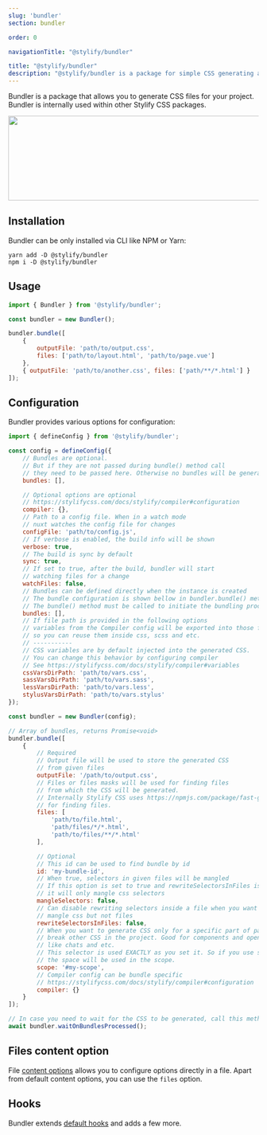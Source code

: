 ```yaml
---
slug: 'bundler'
section: bundler

order: 0

navigationTitle: "@stylify/bundler"

title: "@stylify/bundler"
description: "@stylify/bundler is a package for simple CSS generating and bundling in a project."
---
```


Bundler is a package that allows you to generate CSS files for your project. Bundler is internally used within other Stylify CSS packages.

<img src="/images/docs/bundler/bundler.png" alt="" width="914" height="170" loading="lazy" class="border-radius:4px" />

## Installation

Bundler can be only installed via CLI like NPM or Yarn:

```
yarn add -D @stylify/bundler
npm i -D @stylify/bundler
```

## Usage

```js
import { Bundler } from '@stylify/bundler';

const bundler = new Bundler();

bundler.bundle([
	{
		outputFile: 'path/to/output.css',
		files: ['path/to/layout.html', 'path/to/page.vue']
	},
	{ outputFile: 'path/to/another.css', files: ['path/**/*.html'] }
]);
```

## Configuration

Bundler provides various options for configuration:

```js
import { defineConfig } from '@stylify/bundler';

const config = defineConfig({
	// Bundles are optional.
	// But if they are not passed during bundle() method call
	// they need to be passed here. Otherwise no bundles will be generated
	bundles: [],

	// Optional options are optional
	// https://stylifycss.com/docs/stylify/compiler#configuration
	compiler: {},
	// Path to a config file. When in a watch mode
	// nuxt watches the config file for changes
	configFile: 'path/to/config.js',
	// If verbose is enabled, the build info will be shown
	verbose: true,
	// The build is sync by default
	sync: true,
	// If set to true, after the build, bundler will start
	// watching files for a change
	watchFiles: false,
	// Bundles can be defined directly when the instance is created
	// The bundle configuration is shown bellow in bundler.bundle() method
	// The bundle() method must be called to initiate the bundling process
	bundles: [],
	// If file path is provided in the following options
	// variables from the Compiler config will be exported into those files
	// so you can reuse them inside css, scss and etc.
	// -----------
	// CSS variables are by default injected into the generated CSS.
	// You can change this behavior by configuring compiler
	// See https://stylifycss.com/docs/stylify/compiler#variables
	cssVarsDirPath: 'path/to/vars.css',
	sassVarsDirPath: 'path/to/vars.sass',
	lessVarsDirPath: 'path/to/vars.less',
	stylusVarsDirPath: 'path/to/vars.stylus'
});

const bundler = new Bundler(config);

// Array of bundles, returns Promise<void>
bundler.bundle([
	{
		// Required
		// Output file will be used to store the generated CSS
		// from given files
		outputFile: '/path/to/output.css',
		// Files or files masks will be used for finding files
		// from which the CSS will be generated.
		// Internally Stylify CSS uses https://npmjs.com/package/fast-glob
		// for finding files.
		files: [
			'path/to/file.html',
			'path/files/*/*.html',
			'path/to/files/**/*.html'
		],

		// Optional
		// This id can be used to find bundle by id
		id: 'my-bundle-id',
		// When true, selectors in given files will be mangled
		// If this option is set to true and rewriteSelectorsInFiles is false
		// it will only mangle css selectors
		mangleSelectors: false,
		// Can disable rewriting selectors inside a file when you want to just
		// mangle css but not files
		rewriteSelectorsInFiles: false,
		// When you want to generate CSS only for a specific part of page or don't want to
		// break other CSS in the project. Good for components and open source plugins
		// like chats and etc.
		// This selector is used EXACTLY as you set it. So if you use space on the end,
		// the space will be used in the scope.
		scope: '#my-scope',
		// Compiler config can be bundle specific
		// https://stylifycss.com/docs/stylify/compiler#configuration
		compiler: {}
	}
]);

// In case you need to wait for the CSS to be generated, call this method.
await bundler.waitOnBundlesProcessed();
```
</template>
</docs-section>


## Files content option
File [content options](/docs/stylify/compiler#contentoptionsprocessors) allows you to configure options directly in a file. Apart from default content options, you can use the `files` option.

<docs-section>
<template #description>

This option expects files paths as string When file path starts with `/`, it is an absolut path, otherwise is relative.

</template>
<template #code>

```
stylify-files
	/path/to/layout.html
	path/to/template/part.html
/stylify-files
```

</template>
</docs-section>

## Hooks

Bundler extends [default hooks](/docs/stylify/compiler#hooks) and adds a few more.

<docs-section>
<template #description>

- **bundler:beforeInputFileRewritten**: Before input file is rewritten
- **bundler:beforeCssFileCreated**: Before a CSS file is created
- **bundler:bundleProcessed**: When bundle is processed
- **bundler:fileToProcessOpened**: Before file is processed

</template>
<template #code>

```js
import { hooks } from '@stylify/bundler';

hooks.addListener('hoook:name', (options) => {});
```

</template>
</docs-section>
